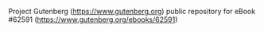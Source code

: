 Project Gutenberg (https://www.gutenberg.org) public repository for eBook #62591 (https://www.gutenberg.org/ebooks/62591)
